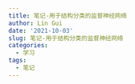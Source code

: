 ```yaml
---
title: 笔记-用于结构分类的监督神经网络
author: Lin Gui
date: '2021-10-03'
slug: 笔记-用于结构分类的监督神经网络
categories:
  - 学习
tags:
  - 笔记
---
```

